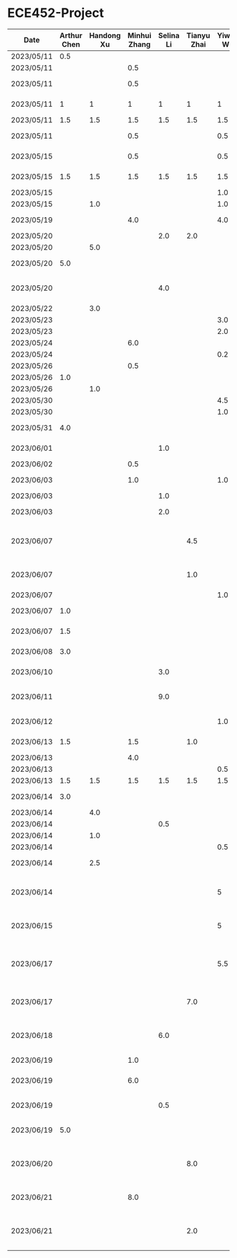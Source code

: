 # ECE452-Project
| Date       | Arthur Chen | Handong Xu | Minhui Zhang | Selina Li | Tianyu Zhai | Yiwen Wu | Task                                                                                                  |
|------------|-------------|------------|--------------|-----------|-------------|----------|-------------------------------------------------------------------------------------------------------|
| 2023/05/11 | 0.5         |            |              |           |             |          | Setup Github repo                                                                                     |
| 2023/05/11 |             |            | 0.5          |           |             |          | Setup notions teamspace                                                                               |
| 2023/05/11 |             |            | 0.5          |           |             |          | Summarize project and proposal requirements                                                           |
| 2023/05/11 | 1           | 1          | 1            | 1         | 1           | 1        | Think & document 3 feasible ideas                                                                     |
| 2023/05/11 | 1.5         | 1.5        | 1.5          | 1.5       | 1.5         | 1.5      | Discuss & Select Idea                                                                                 |
| 2023/05/11 |             |            | 0.5          |           |             | 0.5      | Create TimeLog.md and README.md                                                                       |
| 2023/05/15 |             |            | 0.5          |           |             | 0.5      | Divide task on proposal and design                                                                    |
| 2023/05/15 | 1.5         | 1.5        | 1.5          | 1.5       | 1.5         | 1.5      | Meeting on proposal and design                                                                        |
| 2023/05/15 |             |            |              |           |             | 1.0      | Initial design on UI                                                                                  |
| 2023/05/15 |             | 1.0        |              |           |             | 1.0      | Upgrade UI design                                                                                     |
| 2023/05/19 |             |            | 4.0          |           |             | 4.0      | Design architecture view and architecture style                                                       |
| 2023/05/20 |             |            |              | 2.0       | 2.0         |          | Discuss design patterns                                                                               |
| 2023/05/20 |             | 5.0        |              |           |             |          | UI design in Figma                                                                                    |
| 2023/05/20 | 5.0         |            |              |           |             |          | Write documentations proposal                                                                         |
| 2023/05/20 |             |            |              | 4.0       |             |          | Demonstrate implementation of design patterns at the coding level                                     |
| 2023/05/22 |             | 3.0        |              |           |             |          | UI design in Figma                                                                                    |
| 2023/05/23 |             |            |              |           |             | 3.0      | Setup starter code                                                                                    |
| 2023/05/23 |             |            |              |           |             | 2.0      | Debug starter code                                                                                    |
| 2023/05/24 |             |            | 6.0          |           |             |          | Write Proposal                                                                                        |
| 2023/05/24 |             |            |              |           |             | 0.2      | Review Proposal                                                                                       |
| 2023/05/26 |             |            | 0.5          |           |             |          | Revise Proposal                                                                                       |
| 2023/05/26 | 1.0         |            |              |           |             |          | Revise Documentations                                                                                 |
| 2023/05/26 |             | 1.0        |              |           |             |          | Added UI in Proposal                                                                                  |
| 2023/05/30 |             |            |              |           |             | 4.5      | Setup/debug starter code                                                                              |
| 2023/05/30 |             |            |              |           |             | 1.0      | Prepare Presentation                                                                                  |
| 2023/05/31 | 4.0         |            |              |           |             |          | Make and revise all documents for presentation                                                        |
| 2023/06/01 |             |            |              | 1.0       |             |          | Revise Proposal based on feedback                                                                     |
| 2023/06/02 |             |            | 0.5          |           |             |          | Revise Proposal and upload                                                                            |
| 2023/06/03 |             |            | 1.0          |           |             | 1.0      | Plan on how to implement and find resources                                                           |
| 2023/06/03 |             |            |              | 1.0       |             |          | PR Review                                                                                             |
| 2023/06/03 |             |            |              | 2.0       |             |          | Raise a PR to standardize and clean up code                                                           |
| 2023/06/07 |             |            |              |           | 4.5         |          | Set up Navigation Manager for future screens. Create example onboard and login screens.               |
| 2023/06/07 |             |            |              |           | 1.0         |          | Address comments & Add prototype screens for care-giver & receiver.                                   |
| 2023/06/07 |             |            |              |           |             | 1.0      | PR Review                                                                                             |
| 2023/06/07 | 1.0         |            |              |           |             |          | Investigate OCR function implementation                                                               |
| 2023/06/07 | 1.5         |            |              |           |             |          | Investigate Python + Kotlin integration                                                               |
| 2023/06/08 | 3.0         |            |              |           |             |          | Write up Buddy Team Evaluation                                                                        |
| 2023/06/10 |             |            |              | 3.0       |             |          | Investigate Authentication Method: Auth0 chosen                                                       |
| 2023/06/11 |             |            |              | 9.0       |             |          | Implement User authentication/authorization with Auth0                                                |
| 2023/06/12 |             |            |              |           |             | 1.0      | Draw Architect diagram - part 1                                                                       |
| 2023/06/13 | 1.5         |            | 1.5          |           | 1.0         |          | Write and Revise Buddy Team Evaluation                                                                |
| 2023/06/13 |             |            | 4.0          |           |             |          | Add Firebase to project                                                                               |
| 2023/06/13 |             |            |              |           |             | 0.5      | Redesign UI + Code review                                                                             |
| 2023/06/13 | 1.5         | 1.5        | 1.5          | 1.5       | 1.5         | 1.5      | team meeting on task work                                                                             |
| 2023/06/14 | 3.0         |            |              |           |             |          | Implement search engine in Python                                                                     |
| 2023/06/14 |             | 4.0        |              |           |             |          | working on add pill page ui                                                                           |
| 2023/06/14 |             |            |              | 0.5       |             |          | PR review                                                                                             |
| 2023/06/14 |             | 1.0        |              |           |             |          | update PR                                                                                             |
| 2023/06/14 |             |            |              |           |             | 0.5      | PR review                                                                                             |
| 2023/06/14 |             | 2.5        |              |           |             |          | working on add pill page and receiver home page ui                                                    |
| 2023/06/14 |             |            |              |           |             | 5        | Implement Camera access permission + add text recognize feature + config google ML kit                |
| 2023/06/15 |             |            |              |           |             | 5        | Implement upload local photo feature + add auto-fill UI page                                          |
| 2023/06/17 |             |            |              |           |             | 5.5      | Implement local storage access permission; PR review; update addReminder page; finish auto-fill logic |
| 2023/06/17 |             |            |              |           | 7.0         |          | Implement customized calendar; fix wrong viewModel access.                                            |
| 2023/06/18 |             |            |              | 6.0       |             |          | Firebase set up and connection, refactored Login/Signup UI and logic with FireBase                    |
| 2023/06/19 |             |            | 1.0          |           |             |          | PR Review                                                                                             |
| 2023/06/19 |             |            | 6.0          |           |             |          | Implement reminders firestore database crud and view model                                            |
| 2023/06/19 |             |            |              | 0.5       |             |          | Address PR comments and clean up code                                                                 |
| 2023/06/19 | 5.0         |            |              |           |             |          | Resolve Python integration issues, investigate using ElasticSearch in Kotlin                          |
| 2023/06/20 |             |            |              |           | 8.0         |          | Update Calendar; set up shared view model for easy data-sharing; add splash; add app icon             |
| 2023/06/21 |             |            | 8.0          |           |             |          | Implement and Test Model, Repository, ViewModel, Screen on Reminders                                  |
| 2023/06/21 |             |            |              |           | 2.0         |          | PR Review and refactor viewModel functions and data model to get backend data.                        |
